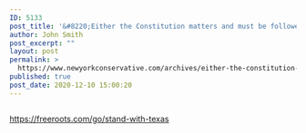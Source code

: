 ```yaml
---
ID: 5133
post_title: '&#8220;Either the Constitution matters and must be followed &#8230; or it is simply a piece of parchment on display at the National Archives. We ask the Court to choose the former.&#8221;'
author: John Smith
post_excerpt: ""
layout: post
permalink: >
  https://www.newyorkconservative.com/archives/either-the-constitution-matters-and-must-be-followed-or-it-is-simply-a-piece-of-parchment-on-display-at-the-national-archives-we-ask-the-court-to-choose-the-former/
published: true
post_date: 2020-12-10 15:00:20
---
```

<!-- wp:image {"id":5134,"sizeSlug":"large"} -->
<figure class="wp-block-image size-large"><img src="https://www.newyorkconservative.com/wp-content/uploads/2020/12/texas.jpg" alt="" class="wp-image-5134"/></figure>
<!-- /wp:image -->

<!-- wp:paragraph -->
<p><a href="https://freeroots.com/go/stand-with-texas">https://freeroots.com/go/stand-with-texas</a></p>
<!-- /wp:paragraph -->
